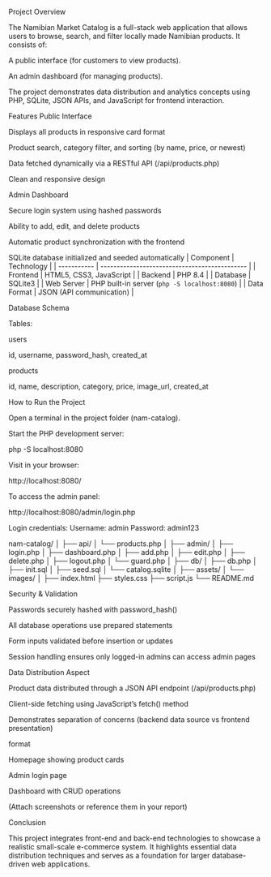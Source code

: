 Project Overview

The Namibian Market Catalog is a full-stack web application that allows users to browse, search, and filter locally made Namibian products.
It consists of:

A public interface (for customers to view products).

An admin dashboard (for managing products).

The project demonstrates data distribution and analytics concepts using PHP, SQLite, JSON APIs, and JavaScript for frontend interaction.

 Features
 Public Interface

Displays all products in responsive card format

Product search, category filter, and sorting (by name, price, or newest)

Data fetched dynamically via a RESTful API (/api/products.php)

Clean and responsive design

Admin Dashboard

Secure login system using hashed passwords

Ability to add, edit, and delete products

Automatic product synchronization with the frontend

SQLite database initialized and seeded automatically
| Component   | Technology                                    |
| ----------- | --------------------------------------------- |
| Frontend    | HTML5, CSS3, JavaScript                       |
| Backend     | PHP 8.4                                       |
| Database    | SQLite3                                       |
| Web Server  | PHP built-in server (`php -S localhost:8080`) |
| Data Format | JSON (API communication)                      |



Database Schema

Tables:

users

id, username, password_hash, created_at

products

id, name, description, category, price, image_url, created_at

 How to Run the Project

Open a terminal in the project folder (nam-catalog).

Start the PHP development server:

php -S localhost:8080


Visit in your browser:

http://localhost:8080/


To access the admin panel:

http://localhost:8080/admin/login.php


Login credentials:
Username: admin
Password: admin123 

nam-catalog/
│
├── api/
│   └── products.php
│
├── admin/
│   ├── login.php
│   ├── dashboard.php
│   ├── add.php
│   ├── edit.php
│   ├── delete.php
│   ├── logout.php
│   └── guard.php
│
├── db/
│   ├── db.php
│   ├── init.sql
│   ├── seed.sql
│   └── catalog.sqlite
│
├── assets/
│   └── images/
│
├── index.html
├── styles.css
├── script.js
└── README.md


Security & Validation

Passwords securely hashed with password_hash()

All database operations use prepared statements

Form inputs validated before insertion or updates

Session handling ensures only logged-in admins can access admin pages

Data Distribution Aspect

Product data distributed through a JSON API endpoint (/api/products.php)

Client-side fetching using JavaScript’s fetch() method

Demonstrates separation of concerns (backend data source vs frontend presentation)


format

Homepage showing product cards

Admin login page

Dashboard with CRUD operations

(Attach screenshots or reference them in your report)

 Conclusion

This project integrates front-end and back-end technologies to showcase a realistic small-scale e-commerce system. It highlights essential data distribution techniques and serves as a foundation for larger database-driven web applications.